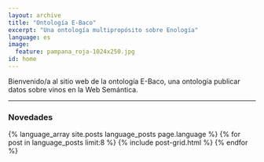 ```yaml
---
layout: archive
title: "Ontología E-Baco"
excerpt: "Una ontología multipropósito sobre Enología"
language: es
image:
  feature: pampana_roja-1024x250.jpg
id: home
---
```


Bienvenido/a al sitio web de la ontología E-Baco, una ontología publicar datos sobre vinos en la Web Semántica.

---

### Novedades

<div class="tiles">
<!-- Filter posts by language -->
{% language_array site.posts language_posts page.language %}
{% for post in language_posts limit:8 %}
	{% include post-grid.html %}
{% endfor %}
</div>
